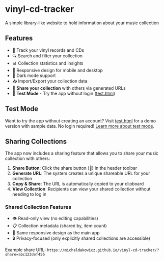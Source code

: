 # vinyl-cd-tracker
A simple library-like website to hold information about your music collection

## Features

- 📀 Track your vinyl records and CDs
- 🔍 Search and filter your collection
- 📊 Collection statistics and insights
- 📱 Responsive design for mobile and desktop
- 🌙 Dark mode support
- 📥 Import/Export your collection data
- 🔗 **Share your collection** with others via generated URLs
- 🧪 **Test Mode** - Try the app without login ([test.html](test.html))

## Test Mode

Want to try the app without creating an account? Visit [test.html](test.html) for a demo version with sample data. No login required! [Learn more about test mode](TEST_MODE.md).

## Sharing Collections

The app now includes a sharing feature that allows you to share your music collection with others:

1. **Share Button**: Click the share button (🔗) in the header toolbar
2. **Generate URL**: The system creates a unique shareable URL for your collection
3. **Copy & Share**: The URL is automatically copied to your clipboard
4. **View Collection**: Recipients can view your shared collection without needing to log in

### Shared Collection Features
- 👁️ Read-only view (no editing capabilities)
- 📋 Collection metadata (shared by, item count)
- 🎨 Same responsive design as the main app
- 🔒 Privacy-focused (only explicitly shared collections are accessible)

Example share URL: `https://michaldakowicz.github.io/vinyl-cd-tracker/?share=abc123def456`
